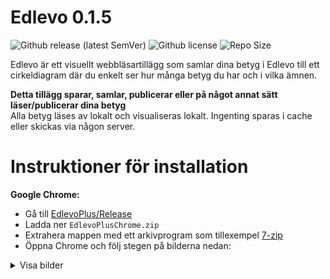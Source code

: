 # Edlevo 0.1.5
![Github release (latest SemVer)](https://img.shields.io/github/v/release/Remlej9/EdlevoPlus?include_prereleases) ![Github license](https://img.shields.io/github/license/Remlej9/EdlevoPlus) ![Repo Size](https://img.shields.io/github/repo-size/Remlej9/EdlevoPlus)  

Edlevo är ett visuellt webbläsartillägg som samlar dina betyg i Edlevo till ett cirkeldiagram där du enkelt ser hur många betyg du har och i vilka ämnen.  

**Detta tillägg sparar, samlar, publicerar eller på något annat sätt läser/publicerar dina betyg**  
Alla betyg läses av lokalt och visualiseras lokalt. Ingenting sparas i cache eller skickas via någon server.  

# Instruktioner för installation  

**Google Chrome:**  

* Gå till [EdlevoPlus/Release](https://github.com/Remlej9/EdlevoPlus/releases)  
* Ladda ner `EdlevoPlusChrome.zip`  
* Extrahera mappen med ett arkivprogram som tillexempel [7-zip](http://www.7-zip.org/)  
* Öppna Chrome och följ stegen på bilderna nedan:  
<details>
<summary>Visa bilder</summary>
<div>
Klicka på de tre prickarna i övre högra hörnet:<br />
<img src="https://imgur.com/vqFwyN0.png", "screenshot1"><br />  
Klicka <i>Fler verktyg</i> och sedan <i>Tillägg</i>:<br />
<img src="https://imgur.com/vUz2lke.png", "screenshot2"><br /> 
Aktivera <i>Programmerarläge</i>:<br />
<img src="https://imgur.com/iofK8BY.png", "screenshot3"><br />
Läs in ett okomprimerat tillägg:<br />
<img src="https://imgur.com/yKfSYAy.png", "screenshot4"><br /> 
Välj den extraherade mappen:<br />
<img src="https://imgur.com/AOqmBry.png", "screenshot5"><br />
<b>Klart!</b><br />
<img src="https://imgur.com/MwFCOBq.png", "screenshot6"><br />
</div>
</details>